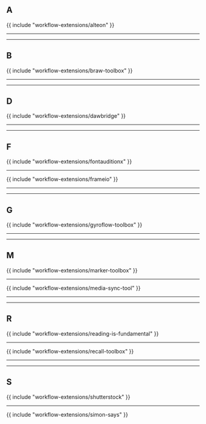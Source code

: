 ## A

{{ include "workflow-extensions/alteon" }}

---


---

## B

{{ include "workflow-extensions/braw-toolbox" }}

---


---

## D

{{ include "workflow-extensions/dawbridge" }}

---


---

## F

{{ include "workflow-extensions/fontauditionx" }}

---

{{ include "workflow-extensions/frameio" }}

---


---

## G

{{ include "workflow-extensions/gyroflow-toolbox" }}

---


---

## M

{{ include "workflow-extensions/marker-toolbox" }}

---

{{ include "workflow-extensions/media-sync-tool" }}

---


---

## R

{{ include "workflow-extensions/reading-is-fundamental" }}

---

{{ include "workflow-extensions/recall-toolbox" }}

---


---

## S

{{ include "workflow-extensions/shutterstock" }}

---

{{ include "workflow-extensions/simon-says" }}


